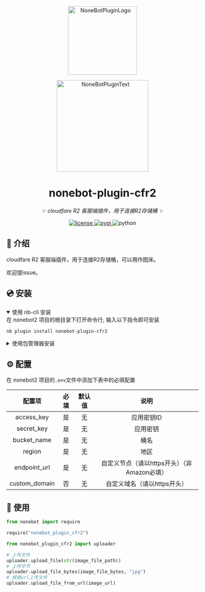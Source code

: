 <div align="center">
  <a href="https://v2.nonebot.dev/store"><img src="https://github.com/A-kirami/nonebot-plugin-template/blob/resources/nbp_logo.png" width="180" height="180" alt="NoneBotPluginLogo"></a>
  <br>
  <p><img src="https://github.com/A-kirami/nonebot-plugin-template/blob/resources/NoneBotPlugin.svg" width="240" alt="NoneBotPluginText"></p>
</div>

<div align="center">

# nonebot-plugin-cfr2

_✨ cloudfare R2 客服端插件，用于连接R2存储桶 ✨_


<a href="./LICENSE">
    <img src="https://img.shields.io/github/license/guyiiyu/nonebot-plugin-cfr2.svg" alt="license">
</a>
<a href="https://pypi.python.org/pypi/nonebot-plugin-cfr2">
    <img src="https://img.shields.io/pypi/v/nonebot-plugin-cfr2.svg" alt="pypi">
</a>
<img src="https://img.shields.io/badge/python-3.10+-blue.svg" alt="python">

</div>



## 📖 介绍

cloudfare R2 客服端插件，用于连接R2存储桶，可以用作图床。

欢迎提issue。

## 💿 安装

<details open>
<summary>使用 nb-cli 安装</summary>
在 nonebot2 项目的根目录下打开命令行, 输入以下指令即可安装

    nb plugin install nonebot-plugin-cfr2

</details>

<details>
<summary>使用包管理器安装</summary>
在 nonebot2 项目的插件目录下, 打开命令行, 根据你使用的包管理器, 输入相应的安装命令

<details>
<summary>pip</summary>

    pip install nonebot-plugin-cfr2
</details>
<details>
<summary>pdm</summary>

    pdm add nonebot-plugin-cfr2
</details>
<details>
<summary>poetry</summary>

    poetry add nonebot-plugin-cfr2
</details>
<details>
<summary>conda</summary>

    conda install nonebot-plugin-cfr2
</details>

打开 nonebot2 项目根目录下的 `pyproject.toml` 文件, 在 `[tool.nonebot]` 部分追加写入

    plugins = ["nonebot_plugin_cfr2"]

</details>

## ⚙️ 配置

在 nonebot2 项目的`.env`文件中添加下表中的必填配置

| 配置项 | 必填 | 默认值 | 说明 |
|:-----:|:----:|:----:|:----:|
| access_key | 是 | 无 | 应用密钥ID |
| secret_key | 是 | 无 | 应用密钥 |
| bucket_name | 是 | 无 | 桶名 |
| region | 是 | 无 | 地区 |
| endpoint_url | 是 | 无 | 自定义节点（请以https开头）（非Amazon必填） |
| custom_domain | 否 | 无 | 自定义域名（请以https开头） |

## 🎉 使用
```python
from nonebot import require

require("nonebot_plugin_cfr2")

from nonebot_plugin_cfr2 import uploader

# 上传文件
uploader.upload_file(str(image_file_path))
# 上传字节
uploader.upload_file_bytes(image_file_bytes, "jpg")
# 根据url上传文件
uploader.upload_file_from_url(image_url)
```
